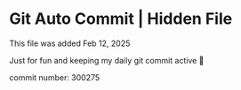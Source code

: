 # Git Auto Commit | Hidden File

This file was added Feb 12, 2025

Just for fun and keeping my daily git commit active 🤪

commit number: 300275
